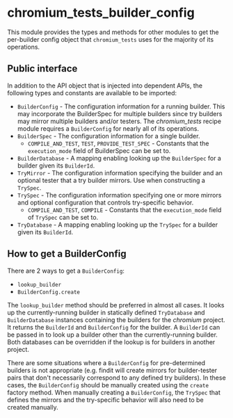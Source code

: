 # chromium_tests_builder_config

This module provides the types and methods for other modules to get the
per-builder config object that `chromium_tests` uses for the majority of its
operations.

## Public interface

In addition to the API object that is injected into dependent APIs, the
following types and constants are available to be imported:

* `BuilderConfig` - The configuration information for a running builder. This
  may incorporate the BuilderSpec for multiple builders since try builders may
  mirror multiple builders and/or testers. The *chromium_tests* recipe module
  requires a `BuilderConfig` for nearly all of its operations.
* `BuilderSpec` - The configuration information for a single builder.
  * `COMPILE_AND_TEST`, `TEST`, `PROVIDE_TEST_SPEC` - Constants that the
    `execution_mode` field of BuilderSpec can be set to.
* `BuilderDatabase` - A mapping enabling looking up the `BuilderSpec` for a
  builder given its `BuilderId`.
* `TryMirror` - The configuration information specifying the builder and
  an optional tester that a try builder mirrors. Use when constructing a
  `TrySpec`.
* `TrySpec` - The configuration information specifying one or more mirrors
  and optional configuration that controls try-specific behavior.
  * `COMPILE_AND_TEST`, `COMPILE` - Constants that the `execution_mode` field
    of `TrySpec` can be set to.
* `TryDatabase` - A mapping enabling looking up the `TrySpec` for a builder
  given its `BuilderId`.

## How to get a BuilderConfig

There are 2 ways to get a `BuilderConfig`:

* `lookup_builder`
* `BuilderConfig.create`

The `lookup_builder` method should be preferred in almost all cases. It
looks up the currently-running builder in statically defined
`TryDatabase` and `BuilderDatabase` instances containing the builders
for the *chromium* project. It returns the `BuilderId` and
`BuilderConfig` for the builder. A `BuilderId` can be passed in to look
up a builder other than the currently-running builder. Both databases
can be overridden if the lookup is for builders in another project.

There are some situations where a `BuilderConfig` for pre-determined builders is
not appropriate (e.g. findit will create mirrors for builder-tester pairs that
don't necessarily correspond to any defined try builders). In these cases, the
`BuilderConfig` should be manually created using the `create` factory method.
When manually creating a `BuilderConfig`, the `TrySpec` that defines the mirrors
and the try-specific behavior will also need to be created manually.
